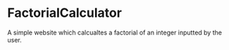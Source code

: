 # FactorialCalculator
A simple website which calcualtes a factorial of an integer inputted by the user.
